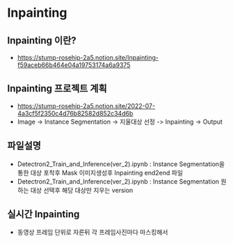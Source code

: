 # Inpainting

## Inpainting 이란?
- https://stump-rosehip-2a5.notion.site/Inpainting-f59aceb66b464e04a19753174a6a9375

## Inpainting 프로젝트 계획
- https://stump-rosehip-2a5.notion.site/2022-07-4a3cf5f2350c4d76b82582d852c34d6b
- Image -> Instance Segmentation -> 지울대상 선정 -> Inpainting -> Output

## 파일설명
- Detectron2_Train_and_Inference(ver_2).ipynb : Instance Segmentation을 통한 대상 포착후 Mask 이미지생성후 Inpainting end2end 파일
- Detectron2_Train_and_Inference(ver_2).ipynb : Instance Segmentation 원하는 대상 선택후 해당 대상만 지우는 version

## 실시간 Inpainting
- 동영상 프레임 단위로 자른뒤 각 프레임사진마다 마스킹해서 
